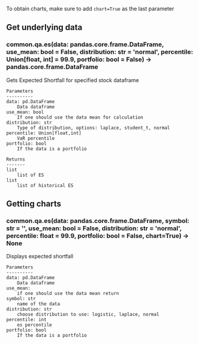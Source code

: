 To obtain charts, make sure to add `chart=True` as the last parameter

## Get underlying data 
### common.qa.es(data: pandas.core.frame.DataFrame, use_mean: bool = False, distribution: str = 'normal', percentile: Union[float, int] = 99.9, portfolio: bool = False) -> pandas.core.frame.DataFrame

Gets Expected Shortfall for specified stock dataframe

    Parameters
    ----------
    data: pd.DataFrame
        Data dataframe
    use_mean: bool
        If one should use the data mean for calculation
    distribution: str
        Type of distribution, options: laplace, student_t, normal
    percentile: Union[float,int]
        VaR percentile
    portfolio: bool
        If the data is a portfolio

    Returns
    -------
    list
        list of ES
    list
        list of historical ES

## Getting charts 
### common.qa.es(data: pandas.core.frame.DataFrame, symbol: str = '', use_mean: bool = False, distribution: str = 'normal', percentile: float = 99.9, portfolio: bool = False, chart=True) -> None

Displays expected shortfall

    Parameters
    ----------
    data: pd.DataFrame
        Data dataframe
    use_mean:
        if one should use the data mean return
    symbol: str
        name of the data
    distribution: str
        choose distribution to use: logistic, laplace, normal
    percentile: int
        es percentile
    portfolio: bool
        If the data is a portfolio
